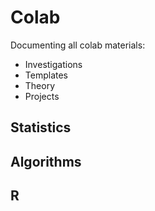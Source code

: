 # Colab

Documenting all colab materials:
*  Investigations
*  Templates
*  Theory
*  Projects

## Statistics

## Algorithms

## R
